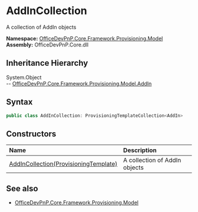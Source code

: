 # AddInCollection
A collection of AddIn objects  

**Namespace:** [OfficeDevPnP.Core.Framework.Provisioning.Model](OfficeDevPnP.Core.Framework.Provisioning.Model.md)  
**Assembly:** OfficeDevPnP.Core.dll  
## Inheritance Hierarchy
System.Object  
--  [OfficeDevPnP.Core.Framework.Provisioning.Model.AddIn](OfficeDevPnP.Core.Framework.Provisioning.Model.AddIn.md)
## Syntax
```C#
public class AddInCollection: ProvisioningTemplateCollection<AddIn>
```
## Constructors
|**Name**|**Description**|
|:-----|:-----|
| [AddInCollection(ProvisioningTemplate)](OfficeDevPnP.Core.Framework.Provisioning.Model.AddInCollection.ctor1.md) |  A collection of AddIn objects 
## See also
- [OfficeDevPnP.Core.Framework.Provisioning.Model](OfficeDevPnP.Core.Framework.Provisioning.Model.md)
